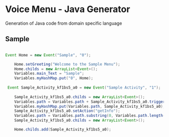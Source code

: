 Voice Menu - Java Generator
==========================

Generation of Java code from domain specific language

Sample
------

```java

Event Home = new Event("Sample", "0");

    Home.setGreeting("Welcome to the Sample Menu");
    Home.childs = new ArrayList<Event>();
    Variables.main_Text = "Sample";
    Variables.myHashMap.put("0", Home);
    
 Event Sample_Activity_kf1bs5_a0 = new Event("Sample Activity", "1");
 
    Sample_Activity_kf1bs5_a0.childs = new ArrayList<Event>();
    Variables.path = Variables.path + Sample_Activity_kf1bs5_a0.trigger;
    Variables.myHashMap.put(Variables.path, Sample_Activity_kf1bs5_a0);
    Sample_Activity_kf1bs5_a0.setAction("getInfo");
    Variables.path = Variables.path.substring(0, Variables.path.length() - 1);
    Sample_Activity_kf1bs5_a0.childs = new ArrayList<Event>();

    Home.childs.add(Sample_Activity_kf1bs5_a0);
```
